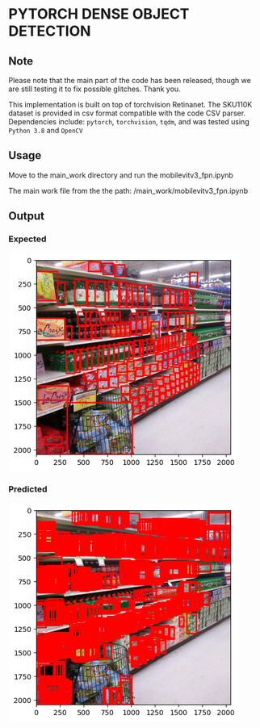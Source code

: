 # PYTORCH DENSE OBJECT DETECTION

## Note 
Please note that the main part of the code has been released, though we are still testing it to fix possible glitches. Thank you.

This implementation is built on top of torchvision Retinanet. The SKU110K dataset is provided in csv format compatible with the code CSV parser.
Dependencies include: ```pytorch```, ```torchvision```, ```tqdm```, and was tested  using ```Python 3.8``` and ```OpenCV```

## Usage

Move to the main_work directory and run the mobilevitv3_fpn.ipynb

The main work file from the the path: /main_work/mobilevitv3_fpn.ipynb

## Output 
### Expected 
![alt text](https://raw.githubusercontent.com/DamNT055/ML_DENSE_OBJECT/main/pictures/expected.png "Logo Title Text 1")

### Predicted
![alt text](https://raw.githubusercontent.com/DamNT055/ML_DENSE_OBJECT/main/pictures/output.png "Logo Title Text 1")

